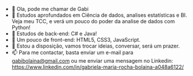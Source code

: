 - 👋 Ola, pode me chamar de Gabi
- 🌱 Estudos aprofundados em Ciência de dados, analises estatísticas e BI. Veja meu TCC, e verá um pouco do poder da analise de dados com Python!
- 🌱 Estudos de back-end: C# e Java!
- 👀 Um pouco de front-end: HTML5, CSS3, JavaScript.
- 💞️ Estou a disposição, vamos trocar ideias, conversar, será um prazer. 
- 📫 Para me contactar, basta enviar um e-mail para gabibolaina@gmail.com ou me enviar uma mensagem no Linkedin: https://www.linkedin.com/in/gabriela-maria-rocha-bolaina-a048a6122/

<!---
GabiBolaina/GabiBolaina is a ✨ special ✨ repository because its `README.md` (this file) appears on your GitHub profile.
You can click the Preview link to take a look at your changes.
--->

